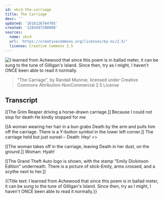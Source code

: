 ```yaml
---
id: xkcd.the-carriage
title: The Carriage
desc: ''
updated: '1616126764705'
created: '1283497200000'
sources:
  name: xkcd
  url: 'https://creativecommons.org/licenses/by-nc/2.5/'
  license: Creative Commons 2.5
---
```

![I learned from Achewood that since this poem is in ballad meter, it can be sung to the tune of Gilligan's Island.  Since then, try as I might, I haven't ONCE been able to read it normally.](https://imgs.xkcd.com/comics/the_carriage.png)
> "The Carriage", by Randall Munroe, licensed under Creative Commons Attribution-NonCommercial 2.5 License

## Transcript
[[The Grim Reaper driving a horse-drawn carriage.]]
Because I could not stop for death
He kindly stopped for me

[[A woman wearing her hair in a bun grabs Death by the arm and pulls him off the carriage. There is a Y-button symbol in the lower left corner.]]
The carriage held but just oursel--
Death: Hey!
<<GRAB>>

[[The woman takes off in the carriage, leaving Death in her dust, on the ground.]]
Woman: Hyah!

[[The Grand Theft Auto logo is shown, with the stamp "Emily Dickinson Edition" underneath. There is a picture of stick-Emily, arms crossed, and a scythe next to her.]]

{{Title text: I learned from Achewood that since this poem is in ballad meter, it can be sung to the tune of Gilligan's Island.  Since then, try as I might, I haven't ONCE been able to read it normally.}}
